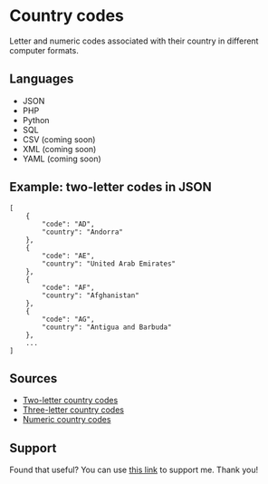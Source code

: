 # Country codes

Letter and numeric codes associated with their country in different computer formats.

## Languages
* JSON
* PHP
* Python
* SQL
* CSV (coming soon)
* XML (coming soon)
* YAML (coming soon)

## Example: two-letter codes in JSON
```
[
    {
        "code": "AD",
        "country": "Andorra"
    },
    {
        "code": "AE",
        "country": "United Arab Emirates"
    },
    {
        "code": "AF",
        "country": "Afghanistan"
    },
    {
        "code": "AG",
        "country": "Antigua and Barbuda"
    },
    ...
]
```

## Sources
* [Two-letter country codes](https://en.wikipedia.org/wiki/ISO_3166-1_alpha-2)
* [Three-letter country codes](https://en.wikipedia.org/wiki/ISO_3166-1_alpha-3)
* [Numeric country codes](https://en.wikipedia.org/wiki/ISO_3166-1_numeric)

## Support
Found that useful? You can use [this link](https://www.buymeacoffee.com/samuelryc) to support me. Thank you!
